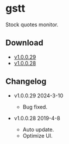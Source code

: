 # gstt

Stock quotes monitor.

## Download

* [v1.0.0.29](https://github.com/wideyu/gstt/releases/download/v1.0.0.29/gsttSetup_1.0.0.29.exe)
* [v1.0.0.28](https://github.com/wideyu/gstt/releases/download/v1.0.0.28/gsttSetup_1.0.0.28.exe)

## Changelog

* v1.0.0.29 2024-3-10
  * Bug fixed.

* v1.0.0.28 2019-4-8
  * Auto update.
  * Optimize UI.
